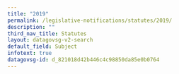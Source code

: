 ```yaml
---
title: "2019"
permalink: /legislative-notifications/statutes/2019/
description: ""
third_nav_title: Statutes
layout: datagovsg-v2-search
default_field: Subject
infotext: true
datagovsg-id: d_821018d42b446c4c98850da85e0b0764
---
```

